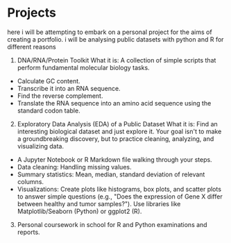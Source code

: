# Projects
here i will be attempting to embark on a personal project for the aims of creating a portfolio.
i will be analysing public datasets with python and R for different reasons

1. DNA/RNA/Protein Toolkit 
What it is: A collection of simple scripts that perform fundamental molecular biology tasks.
- Calculate GC content.
- Transcribe it into an RNA sequence.
- Find the reverse complement.
- Translate the RNA sequence into an amino acid sequence using the standard codon table.
  
2. Exploratory Data Analysis (EDA) of a Public Dataset
What it is: Find an interesting biological dataset and just explore it. Your goal isn't to make a groundbreaking discovery, but to practice cleaning, analyzing, and visualizing data.
- A Jupyter Notebook or R Markdown file walking through your steps.
- Data cleaning: Handling missing values.
- Summary statistics: Mean, median, standard deviation of relevant columns.
- Visualizations: Create plots like histograms, box plots, and scatter plots to answer simple questions (e.g., "Does the expression of Gene X differ between healthy and tumor samples?"). Use libraries like Matplotlib/Seaborn (Python) or ggplot2 (R).

3. Personal coursework in school for R and Python examinations and reports.


